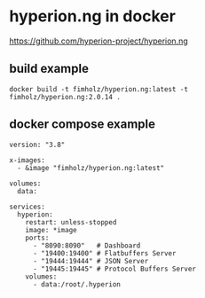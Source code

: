 # hyperion.ng in docker
https://github.com/hyperion-project/hyperion.ng

## build example

```docker build -t fimholz/hyperion.ng:latest -t fimholz/hyperion.ng:2.0.14 .```

## docker compose example

```
version: "3.8"

x-images:
  - &image "fimholz/hyperion.ng:latest"
    
volumes:
  data:

services:
  hyperion:
    restart: unless-stopped
    image: *image
    ports:
      - "8090:8090"   # Dashboard
      - "19400:19400" # Flatbuffers Server
      - "19444:19444" # JSON Server
      - "19445:19445" # Protocol Buffers Server
    volumes:
      - data:/root/.hyperion

```
